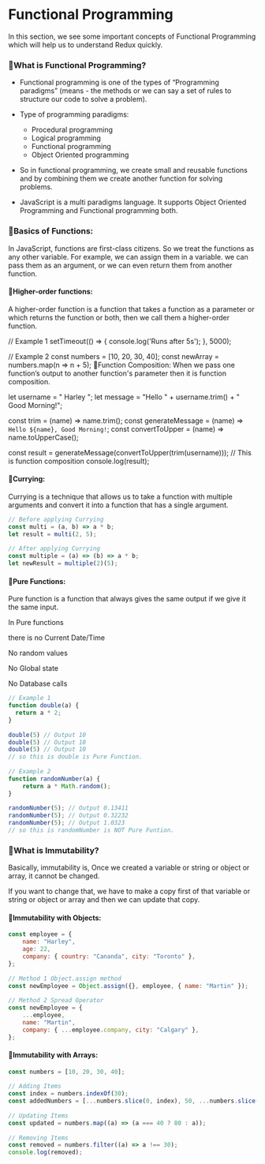 # Functional Programming
In this section, we see some important concepts of Functional Programming which will help us to understand Redux quickly.

### 🚀What is Functional Programming?
- Functional programming is one of the types of “Programming paradigms” (means - the methods or we can say a set of rules to structure our code to solve a problem).

- Type of programming paradigms:

  - Procedural programming
  - Logical programming
  - Functional programming
  - Object Oriented programming

- So in functional programming, we create small and reusable functions and by combining them we create another function for solving problems.

- JavaScript is a multi paradigms language. It supports Object Oriented Programming and Functional programming both.



### 📖Basics of Functions:
In JavaScript, functions are first-class citizens. So we treat the functions as any other variable. For example, we can assign them in a variable. we can pass them as an argument, or we can even return them from another function.

#### 📌Higher-order functions:
A higher-order function is a function that takes a function as a parameter or which returns the function or both, then we call them a higher-order function.

// Example 1
setTimeout(() => {
	console.log('Runs after 5s');
}, 5000);
 
// Example 2
const numbers = [10, 20, 30, 40];
const newArray = numbers.map(n => n + 5);
📌Function Composition:
When we pass one function’s output to another function's parameter then it is function composition.

let username = "   Harley   ";
let message = "Hello " + username.trim() + " Good Morning!";
 
const trim = (name) => name.trim();
const generateMessage = (name) => `Hello ${name}, Good Morning!`;
const convertToUpper = (name) => name.toUpperCase();
 
const result = generateMessage(convertToUpper(trim(username))); // This is function composition
console.log(result);
#### 📌Currying:
Currying is a technique that allows us to take a function with multiple arguments and convert it into a function that has a single argument.
```javascript
// Before applying Currying
const multi = (a, b) => a * b;
let result = multi(2, 5);
 
// After applying Currying
const multiple = (a) => (b) => a * b;
let newResult = multiple(2)(5);
````

#### 📌Pure Functions:
Pure function is a function that always gives the same output if we give it the same input.

In Pure functions

there is no Current Date/Time

No random values

No Global state

No Database calls
```javascript
// Example 1
function double(a) {
  return a * 2;
}
 
double(5) // Output 10
double(5) // Output 10
double(5) // Output 10
// so this is double is Pure Function.
 
// Example 2
function randomNumber(a) {
    return a * Math.random();
}
 
randomNumber(5); // Output 0.13411
randomNumber(5); // Output 0.32232
randomNumber(5); // Output 1.0323
// so this is randomNumber is NOT Pure Funtion.
```
### 🚀What is Immutability?
Basically, immutability is, Once we created a variable or string or object or array, it cannot be changed.

If you want to change that, we have to make a copy first of that variable or string or object or array and then we can update that copy.

#### 📌Immutability with Objects:
```javascript
const employee = {
    name: "Harley",
    age: 22,
    company: { country: "Cananda", city: "Toronto" },
};
 
// Method 1 Object.assign method
const newEmployee = Object.assign({}, employee, { name: "Martin" });
 
// Method 2 Spread Operator
const newEmployee = {
    ...employee,
    name: "Martin",
    company: { ...employee.company, city: "Calgary" },
};
```
#### 📌Immutability with Arrays:
```javascript
const numbers = [10, 20, 30, 40];
 
// Adding Items
const index = numbers.indexOf(30);
const addedNumbers = [...numbers.slice(0, index), 50, ...numbers.slice(index)];
 
// Updating Items
const updated = numbers.map((a) => (a === 40 ? 80 : a));
 
// Removing Items
const removed = numbers.filter((a) => a !== 30);
console.log(removed);
```
